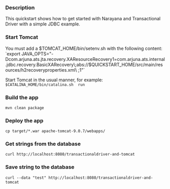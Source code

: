 ### Description

This quickstart shows how to get started with Narayana and Transactional Driver with a simple JDBC example.

### Start Tomcat

You must add a $TOMCAT_HOME/bin/setenv.sh with the following content:
`export JAVA_OPTS="-Dcom.arjuna.ats.jta.recovery.XAResourceRecovery1=com.arjuna.ats.internal.jdbc.recovery.BasicXARecovery\;abs://$QUICKSTART_HOME/src/main/resources/h2recoveryproperties.xml\ \;1"`

Start Tomcat in the usual manner, for example:
`$CATALINA_HOME/bin/catalina.sh  run`

### Build the app

`mvn clean package`

### Deploy the app

`cp target/*.war apache-tomcat-9.0.7/webapps/`

### Get strings from the database

`curl http://localhost:8080/transactionaldriver-and-tomcat`

### Save string to the database

`curl --data "test" http://localhost:8080/transactionaldriver-and-tomcat`

